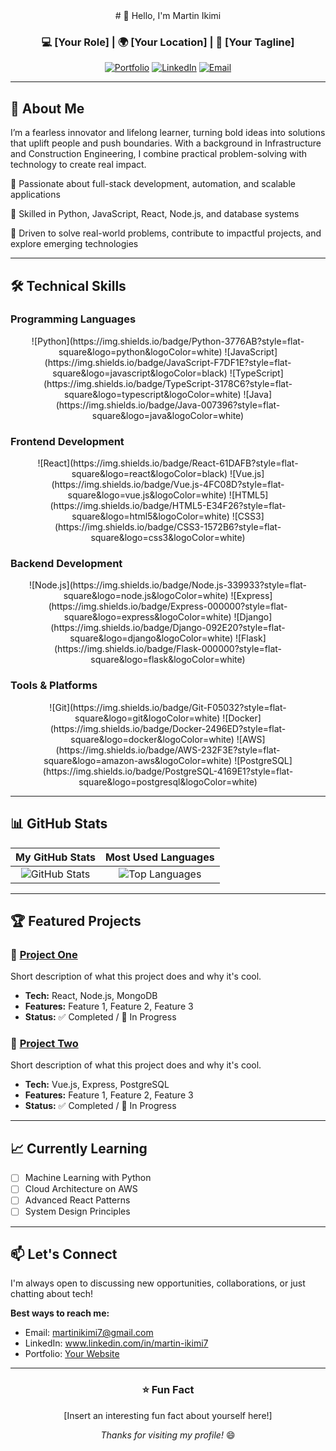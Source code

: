<!-- Header Section -->
<div align="center">
# 👋 Hello, I'm Martin Ikimi

### 💻 [Your Role] | 🌍 [Your Location] | 🚀 [Your Tagline]

[![Portfolio](https://img.shields.io/badge/🌐_Portfolio-000000?style=for-the-badge)](https://yourportfolio.com)
[![LinkedIn](https://img.shields.io/badge/💼_LinkedIn-0A66C2?style=for-the-badge)](https://www.linkedin.com/in/martin-ikimi7)
[![Email](https://img.shields.io/badge/📧_Email-EA4335?style=for-the-badge)](mailto:martinikimi7@gmail.com)

</div>

---

## 📖 About Me

I’m a fearless innovator and lifelong learner, turning bold ideas into solutions that uplift people and push boundaries. With a background in Infrastructure and Construction Engineering, I combine practical problem-solving with technology to create real impact.

🔹 Passionate about full-stack development, automation, and scalable applications

🔹 Skilled in Python, JavaScript, React, Node.js, and database systems

🔹 Driven to solve real-world problems, contribute to impactful projects, and explore emerging technologies


---

## 🛠️ Technical Skills

### Programming Languages
<div align="center">
![Python](https://img.shields.io/badge/Python-3776AB?style=flat-square&logo=python&logoColor=white)
![JavaScript](https://img.shields.io/badge/JavaScript-F7DF1E?style=flat-square&logo=javascript&logoColor=black)
![TypeScript](https://img.shields.io/badge/TypeScript-3178C6?style=flat-square&logo=typescript&logoColor=white)
![Java](https://img.shields.io/badge/Java-007396?style=flat-square&logo=java&logoColor=white)
</div>

### Frontend Development
<div align="center">
![React](https://img.shields.io/badge/React-61DAFB?style=flat-square&logo=react&logoColor=black)
![Vue.js](https://img.shields.io/badge/Vue.js-4FC08D?style=flat-square&logo=vue.js&logoColor=white)
![HTML5](https://img.shields.io/badge/HTML5-E34F26?style=flat-square&logo=html5&logoColor=white)
![CSS3](https://img.shields.io/badge/CSS3-1572B6?style=flat-square&logo=css3&logoColor=white)
</div>

### Backend Development
<div align="center">
![Node.js](https://img.shields.io/badge/Node.js-339933?style=flat-square&logo=node.js&logoColor=white)
![Express](https://img.shields.io/badge/Express-000000?style=flat-square&logo=express&logoColor=white)
![Django](https://img.shields.io/badge/Django-092E20?style=flat-square&logo=django&logoColor=white)
![Flask](https://img.shields.io/badge/Flask-000000?style=flat-square&logo=flask&logoColor=white)
</div>

### Tools & Platforms
<div align="center">
![Git](https://img.shields.io/badge/Git-F05032?style=flat-square&logo=git&logoColor=white)
![Docker](https://img.shields.io/badge/Docker-2496ED?style=flat-square&logo=docker&logoColor=white)
![AWS](https://img.shields.io/badge/AWS-232F3E?style=flat-square&logo=amazon-aws&logoColor=white)
![PostgreSQL](https://img.shields.io/badge/PostgreSQL-4169E1?style=flat-square&logo=postgresql&logoColor=white)
</div>

---

## 📊 GitHub Stats

<div align="center">

| My GitHub Stats | Most Used Languages |
| :---: | :---: |
| ![GitHub Stats](https://github-readme-stats.vercel.app/api?username=YOUR_USERNAME&show_icons=true&theme=default) | ![Top Languages](https://github-readme-stats.vercel.app/api/top-langs/?username=YOUR_USERNAME&layout=compact) |

</div>

---

## 🏆 Featured Projects

### 🎯 [Project One](https://github.com/YOUR_USERNAME/project-one)
Short description of what this project does and why it's cool.  
- **Tech:** React, Node.js, MongoDB  
- **Features:** Feature 1, Feature 2, Feature 3  
- **Status:** ✅ Completed / 🚧 In Progress  

### 🚀 [Project Two](https://github.com/YOUR_USERNAME/project-two)
Short description of what this project does and why it's cool.  
- **Tech:** Vue.js, Express, PostgreSQL  
- **Features:** Feature 1, Feature 2, Feature 3  
- **Status:** ✅ Completed / 🚧 In Progress  

---

## 📈 Currently Learning

- [ ] Machine Learning with Python  
- [ ] Cloud Architecture on AWS  
- [ ] Advanced React Patterns  
- [ ] System Design Principles  

---

## 📫 Let's Connect

I'm always open to discussing new opportunities, collaborations, or just chatting about tech!

**Best ways to reach me:**  
- Email: martinikimi7@gmail.com  
- LinkedIn: www.linkedin.com/in/martin-ikimi7  
- Portfolio: [Your Website](https://yourportfolio.com)  

---

<div align="center">

### ⭐ Fun Fact
[Insert an interesting fun fact about yourself here!]

*Thanks for visiting my profile!* 😄

</div>
